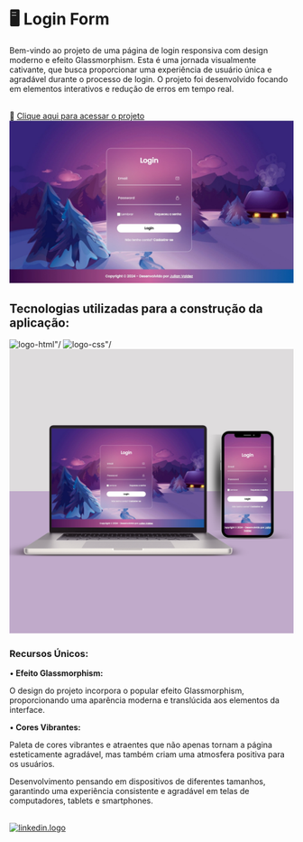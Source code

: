 <h1>🖥 Login Form</h1>
<p>Bem-vindo ao projeto de uma página de login responsiva com design moderno e efeito Glassmorphism. 
  Esta é uma jornada visualmente cativante, que busca proporcionar uma experiência de usuário única e agradável durante o processo de login. 
  O projeto foi desenvolvido focando em elementos interativos e redução de erros em tempo real.</p>
<br>
🔗 <a href="https://first-login-form.vercel.app/">Clique aqui para acessar o projeto</a> 
<br>
<img src="desktop-login-form.jpg" alt="imagem-desktop"/>
<br>
<h2>Tecnologias utilizadas para a construção da aplicação:</h2>
<img src="https://img.shields.io/badge/HTML5-E34F26?style=for-the-badge&logo=html5&logoColor=white" alt=logo-html"/> 
<img src="https://img.shields.io/badge/CSS3-1572B6?style=for-the-badge&logo=css3&logoColor=white" alt=logo-css"/>
<br>
<img src="mockup-login-form.png" alt="img-mockup"/>
<br>
<h3>Recursos Únicos:</h3>
•<b> Efeito Glassmorphism:</b>
<p>O design do projeto incorpora o popular efeito Glassmorphism, proporcionando uma aparência moderna e translúcida aos elementos da interface.</p>
•<b> Cores Vibrantes:</b>
<p>Paleta de cores vibrantes e atraentes que não apenas tornam a página esteticamente agradável, mas também criam uma atmosfera positiva para os usuários.</p>
<p>Desenvolvimento pensando em dispositivos de diferentes tamanhos, garantindo uma experiência consistente e agradável em telas de computadores, tablets e smartphones.</p>
<br/>
<a href="https://www.linkedin.com/in/valdezjulian/"><img src="https://img.shields.io/badge/LinkedIn-0077B5?style=for-the-badge&logo=linkedin&logoColor=white" alt="linkedin.logo"/></a>
<br>
<br>

